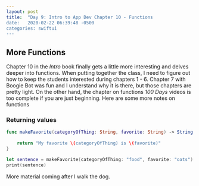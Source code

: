 ```yaml
---
layout: post
title:  "Day 9: Intro to App Dev Chapter 10 - Functions
date:   2020-02-22 06:39:48 -0500
categories: swiftui
---
```


## More Functions

Chapter 10 in the _Intro_ book finally gets a little more interesting and delves deeper into functions. When putting together the class, I need to figure out how to keep the students interested during chapters 1 - 6. Chapter 7 with Boogie Bot was fun and I understand why it is there, but those chapters are pretty light. On the other hand, the chapter on functions _100 Days_ videos is too complete if you are just beginning. Here are some more notes on functions

### Returning values

```swift
func makeFavorite(categoryOfThing: String, favorite: String) -> String {
    
    return "My favorite \(categoryOfThing) is \(favorite)"
}

let sentence = makeFavorite(categoryOfThing: "food", favorite: "oats")
print(sentence)
```
More material coming after I walk the dog.

